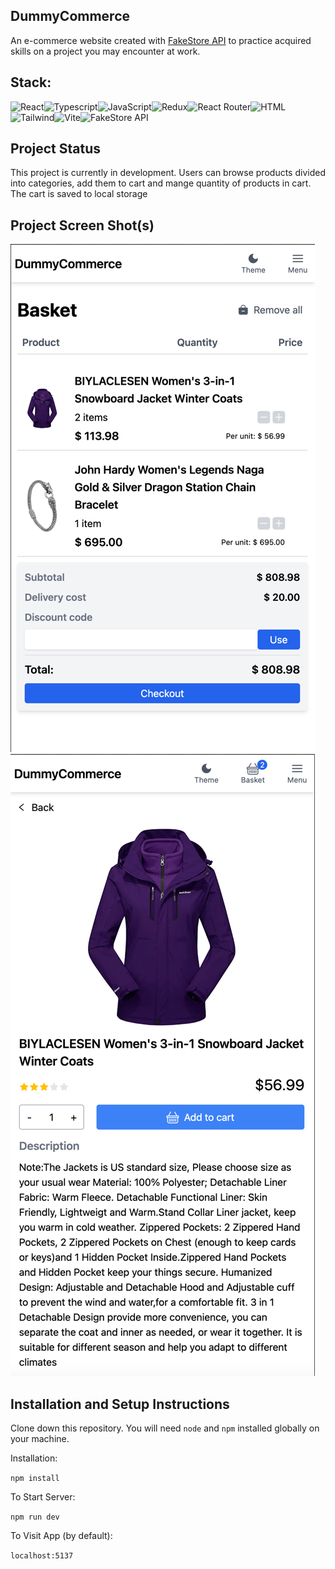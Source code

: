 ## DummyCommerce

An e-commerce website created with <a href="https://fakestoreapi.com/">FakeStore API</a> to practice acquired skills on a project you may encounter at work.

## Stack:

<img src="https://github.com/get-icon/geticon/raw/master/icons/react.svg" alt="React" width="40px" height="40px"><img src="https://github.com/get-icon/geticon/raw/master/icons/typescript-icon.svg" alt="Typescript" width="40px" height="40px"><img src="https://github.com/get-icon/geticon/raw/master/icons/javascript.svg" alt="JavaScript" width="40px" height="40px"><img src="https://github.com/get-icon/geticon/raw/master/icons/redux.svg" alt="Redux" width="40px" height="40px"><img src="https://static-00.iconduck.com/assets.00/react-router-icon-512x279-zswz065s.png" alt="React Router"  height="40px"><img src="https://user-images.githubusercontent.com/25181517/192158954-f88b5814-d510-4564-b285-dff7d6400dad.png" alt="HTML" width="40px" height="40px"><img src="https://user-images.githubusercontent.com/25181517/202896760-337261ed-ee92-4979-84c4-d4b829c7355d.png" alt="Tailwind" width="40px" height="40px"><img src="https://github.com/get-icon/geticon/raw/master/icons/vite.svg" alt="Vite" width="40px" height="40px" style="max-width: 100%;"><img src="https://fakestoreapi.com/icons/logo.png" alt="FakeStore API" width="40px" height="40px">

## Project Status

This project is currently in development. Users can browse products divided into categories, add them to cart and mange quantity of products in cart. The cart is saved to local storage

## Project Screen Shot(s)

 ![img.png](img.png)
![img_1.png](img_1.png)

## Installation and Setup Instructions

Clone down this repository. You will need `node` and `npm` installed globally on your machine.

Installation:

`npm install`

To Start Server:

`npm run dev`

To Visit App (by default):

`localhost:5137`

